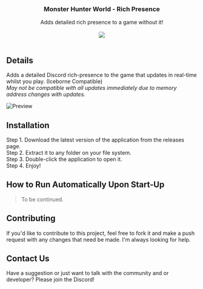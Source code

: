 <div align="center">
  <h3>Monster Hunter World - Rich Presence</h3>
  <subtitle>Adds detailed rich presence to a game without it!</subtitle><br/></br>
  <a href="https://discord.gg/wG826KK">
    <img src="https://discordapp.com/api/guilds/606926504424767488/embed.png">
  </a>
</div><br/>

## Details
Adds a detailed Discord rich-presence to the game that updates in real-time whilst you play. (Iceborne Compatible)<br>
*May not be compatible with all updates immediately due to memory address changes with updates.*

![Preview](https://cdn.deltakiruentertainment.com/images/preview.png "Working preview")


## Installation
Step 1. Download the latest version of the application from the releases page.<br/>
Step 2. Extract it to any folder on your file system.<br/>
Step 3. Double-click the application to open it.<br/>
Step 4. Enjoy!<br/>

## How to Run Automatically Upon Start-Up
> To be continued.


## Contributing
If you'd like to contribute to this project, feel free to fork it and make a push request with any changes that need be made. I'm always looking for help.


## Contact Us
Have a suggestion or just want to talk with the community and or developer? Please join the Discord!
